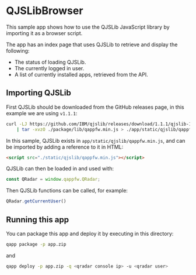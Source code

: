 # QJSLibBrowser

This sample app shows how to use the QJSLib JavaScript library by importing it as a browser script.

The app has an index page that uses QJSLib to retrieve and display the following:

- The status of loading QJSLib.
- The currently logged in user.
- A list of currently installed apps, retrieved from the API.

## Importing QJSLib

First QJSLib should be downloaded from the GitHub releases page, in this example we are using `v1.1.1`:

```bash
curl -LJ https://github.com/IBM/qjslib/releases/download/1.1.1/qjslib-1.1.1.tgz \
    | tar -xvzO ./package/lib/qappfw.min.js > ./app/static/qjslib/qappfw.min.js
```

In this sample, QJSLib exists in `app/static/qjslib/qappfw.min.js`, and can be imported by adding a reference to it in
HTML:

```html
<script src="./static/qjslib/qappfw.min.js"></script>
```

QJSLib can then be loaded in and used with:

```javascript
const QRadar = window.qappfw.QRadar;
```

Then QJSLib functions can be called, for example:

```javascript
QRadar.getCurrentUser()
```

## Running this app

You can package this app and deploy it by executing in this directory:

```bash
qapp package -p app.zip
```

and

```bash
qapp deploy -p app.zip -q <qradar console ip> -u <qradar user>
```
